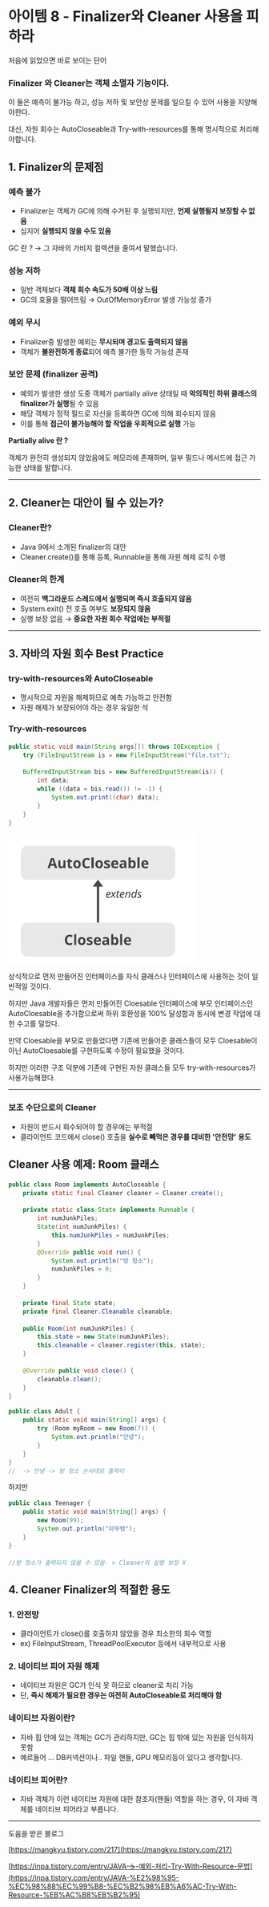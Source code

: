 # 아이템 8 - Finalizer와 Cleaner 사용을 피하라

처음에 읽었으면 바로 보이는 단어 

### Finalizer 와 Cleaner는 객체 소멸자 기능이다.

이 둘은 예측이 불가능 하고, 성능 저하 및 보안상 문제를 일으킬 수 있어 사용을 지양해야한다.

대신, 자원 회수는 AutoCloseable과 Try-with-resources를 통해 명시적으로 처리해야합니다.

## 1. Finalizer의 문제점

### 예측 불가

- Finalizer는 객체가 GC에 의해 수거된 후 실행되지만, **언제 실행될지 보장할 수 없음**
- 심지어 **실행되지 않을 수도 있음**

GC 란 ? → 그 자바의 가비지 컬렉션을 줄여서 말했습니다.

### 성능 저하

- 일반 객체보다 **객체 회수 속도가 50배 이상 느림**
- GC의 효율을 떨어뜨림 → OutOfMemoryError 발생 가능성 증가

### 예외 무시

- Finalizer중 발생한 예외는 **무시되며 경고도 출력되지 않음**
- 객체가 **불완전하게 종료**되어 예측 불가한 동작 가능성 존재

### 보안 문제 (finalizer 공격)

- 예외가 발생한 생성 도중 객체가 partially alive 상태일 때 **악의적인 하위 클래스의 finalizer가 실행**될 수 있음
- 해당 객체가 정적 필드로 자신을 등록하면 GC에 의해 회수되지 않음
- 이를 통해 **접근이 불가능해야 할 작업을 우회적으로 실행** 가능

**Partially alive 란 ?**

객체가 완전히 생성되지 않았음에도 메모리에 존재하며, 일부 필드나 메서드에 접근 가능한 상태를 말합니다.

---

## 2. Cleaner는 대안이 될 수 있는가?

### Cleaner란?

- Java 9에서 소개된 finalizer의 대안
- Cleaner.create()를 통해 등록, Runnable을 통해 자원 해제 로직 수행

### Cleaner의 한계

- 여전히 **백그라운드 스레드에서 실행되며 즉시 호출되지 않음**
- System.exit() 전 호출 여부도 **보장되지 않음**
- 실행 보장 없음 → **중요한 자원 회수 작업에는 부적절**

---

## 3. 자바의 자원 회수 Best Practice

### try-with-resources와 AutoCloseable

- 명시적으로 자원을 해제하므로 예측 가능하고 안전함
- 자원 해제가 보장되어야 하는 경우 유일한 석

### Try-with-resources

```java
public static void main(String args[]) throws IOException {
    try (FileInputStream is = new FileInputStream("file.txt"); 
    
    BufferedInputStream bis = new BufferedInputStream(is)) {
        int data;
        while ((data = bis.read()) != -1) {
            System.out.print((char) data);
        }
    }
}
```

![image.png](image.png)

상식적으로 먼저 만들어진 인터페이스를 자식 클래스나 인터페이스에 사용하는 것이 일반적일 것이다.

하지만 Java 개발자들은 먼저 만들어진 Cloesable 인터페이스에 부모 인터페이스인 AutoCloesable을 추가함으로써 하위 호환성을 100% 달성함과 동시에 변경 작업에 대한 수고를 덜었다. 
 
 만약 Cloesable을 부모로 만들었다면 기존에 만들어준 클래스들이 모두 Cloesable이 아닌 AutoCloesable를 구현하도록 수정이 필요했을 것이다.

하지만 이러한 구조 덕분에 기존에 구현된 자원 클래스들 모두 try-with-resources가 사용가능해졌다.

---

### 보조 수단으로의 Cleaner

- 자원이 반드시 회수되어야 할 경우에는 부적절
- 클라이언트 코드에서 close() 호출을 **실수로 빼먹은 경우를 대비한 '안전망' 용도**

## Cleaner 사용 예제: Room 클래스

```java
public class Room implements AutoCloseable {
    private static final Cleaner cleaner = Cleaner.create();

    private static class State implements Runnable {
        int numJunkPiles;
        State(int numJunkPiles) {
            this.numJunkPiles = numJunkPiles;
        }
        @Override public void run() {
            System.out.println("방 청소");
            numJunkPiles = 0;
        }
    }

    private final State state;
    private final Cleaner.Cleanable cleanable;

    public Room(int numJunkPiles) {
        this.state = new State(numJunkPiles);
        this.cleanable = cleaner.register(this, state);
    }

    @Override public void close() {
        cleanable.clean();
    }
}
```

```java
public class Adult {
    public static void main(String[] args) {
        try (Room myRoom = new Room(7)) {
            System.out.println("안녕");
        }
    }
}
//  -> 안녕 -> 방 청소 순서대로 출력이 
```

하지만

```java
public class Teenager {
    public static void main(String[] args) {
        new Room(99);
        System.out.println("아무렴");
    }
}

//방 청소가 출력되지 않을 수 있음- > Cleaner의 실행 보장 X
```

## 4. Cleaner  Finalizer의 적절한 용도

### 1. 안전망

- 클라이언트가 close()를 호출하지 않았을 경우 최소한의 회수 역할
- ex) FileInputStream, ThreadPoolExecutor 등에서 내부적으로 사용

### 2. 네이티브 피어 자원 해제

- 네이티브 자원은 GC가 인식 못 하므로 cleaner로 처리 가능
- 단, **즉시 해제가 필요한 경우는 여전히 AutoCloseable로 처리해야 함**


### 네이티브 자원이란?
- 자바 힙 안에 있는 객체는 GC가 관리하지만, GC는 힙 밖에 있는 자원을 인식하지 못함
- 예르들어 ... DB커넥션이나.. 파일 핸들, GPU 메모리등이 있다고 생각합니다.

### 네이티브 피어란?
- 자바 객체가 이런 네이티브 자원에 대한 참조자(핸들) 역할을 하는 경우, 이 자바 객체를 네이티브 피어라고 부릅니다.
---

도움을 받은 블로그

[https://mangkyu.tistory.com/217](https://mangkyu.tistory.com/217)

[https://inpa.tistory.com/entry/JAVA-☕-예외-처리-Try-With-Resource-문법](https://inpa.tistory.com/entry/JAVA-%E2%98%95-%EC%98%88%EC%99%B8-%EC%B2%98%EB%A6%AC-Try-With-Resource-%EB%AC%B8%EB%B2%95)